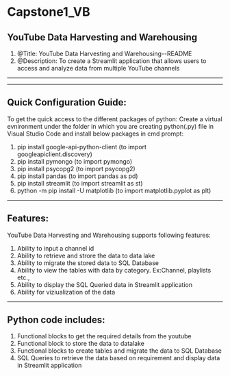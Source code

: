 # Capstone1_VB
YouTube Data Harvesting and Warehousing
------------------------------------------------------------------------------------------------------
1. @Title: YouTube Data Harvesting and Warehousing--README
2. @Description: To create a Streamlit application that allows users to access and analyze data from multiple YouTube channels
------------------------------------------------------------------------------------------------------

-----------------------------
Quick Configuration Guide:
-----------------------------
To get the quick access to the different packages of python:
Create a virtual evnironment under the folder in which you are creating python(.py) file in Visual Studio Code and install below packages in cmd prompt:

1. pip install google-api-python-client (to import googleapiclient.discovery) 
2. pip install pymongo (to import pymongo)
3. pip install psycopg2 (to import psycopg2)
4. pip install pandas (to import pandas as pd)
5. pip install streamlit (to import streamlit as st)
6. python -m pip install -U matplotlib (to import matplotlib.pyplot as plt)

--------------------------
Features:
--------------------------
YouTube Data Harvesting and Warehousing supports following features:
1. Ability to input a channel id
2. Ability to retrieve and strore the data to data lake
3. Ability to migrate the stored data to SQL Database
4. Ability to view the tables with data by category. Ex:Channel, playlists etc.,
5. Ability to display the SQL Queried data in Streamlit application
6. Ability for viziualization of the data

---------------------------------
Python code includes:
---------------------------------
1. Functional blocks to get the required details from the youtube
2. Functional block to store the data to datalake
3. Functional blocks to create tables and migrate the data to SQL Database
4. SQL Queries to retrieve the data based on requirement and display data in Streamlit application

